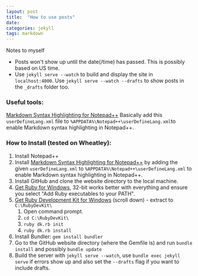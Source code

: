 ```yaml
---
layout: post
title:  "How to use posts"
date:   
categories: jekyll
tags: markdown
---
```


Notes to myself

<!--more-->

- Posts won't show up until the date(/time) has passed. This is possibly based on US time.
- Use `jekyll serve --watch` to build and display the site in `localhost:4000`. Use `jekyll serve --watch --drafts` to show posts in the `_drafts` folder too.

### Useful tools:
[Markdown Syntax Highlighting for Notepad++][highlight] Basically add this `userDefineLang.xml` file to `%APPDATA%\Notepad++\userDefineLang.xml`to enable Markdown syntax highlighting in Notepad++.

### How to Install (tested on Wheatley):
1. Install Notepad++
2. Install [Markdown Syntax Highlighting for Notepad++][highlight] by adding the given `userDefineLang.xml` to `%APPDATA%\Notepad++\userDefineLang.xml` to enable Markdown syntax highlighting in Notepad++.
3. Install GitHub and clone the website directory to the local machine.
4. [Get Ruby for Windows][rubyDownload], 32-bit works better with everything and ensure you select "Add Ruby executables to your PATH".
5. [Get Ruby Development Kit for Windows][rubyDownload] (scroll down) - extract to `C:\RubyDevKit\`
    1. Open command prompt.
	2. `cd C:\RubyDevKit\`
	3. `ruby dk.rb init`
	4. `ruby dk.rb install`
6. Install Bundler: `gem install bundler`
7. Go to the GitHub website directory (where the Gemfile is) and run `bundle install` and possibly `bundle update`
8. Build the server with `jekyll serve --watch`, use `bundle exec jekyll serve` if errors show up and also set the `--drafts` flag if you want to include drafts.

[highlight]:		https://github.com/Edditoria/markdown_npp_zenburn
[rubyDownload]:		http://rubyinstaller.org/downloads/